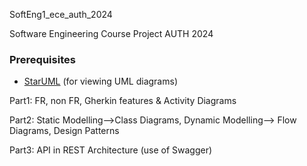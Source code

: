 SoftEng1_ece_auth_2024

Software Engineering Course Project AUTH 2024

### Prerequisites
- [StarUML](https://staruml.io/) (for viewing UML diagrams)

  
Part1: FR, non FR, Gherkin features & Activity Diagrams

Part2: Static Modelling-->Class Diagrams, Dynamic Modelling--> Flow Diagrams, Design Patterns

Part3: API in REST Architecture (use of Swagger)



